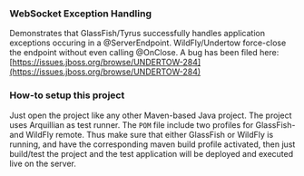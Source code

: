### WebSocket Exception Handling

Demonstrates that GlassFish/Tyrus successfully handles application exceptions occuring in a @ServerEndpoint. WildFly/Undertow force-close the endpoint without even calling @OnClose. A bug has been filed here:
[https://issues.jboss.org/browse/UNDERTOW-284](https://issues.jboss.org/browse/UNDERTOW-284)

### How-to setup this project

Just open the project like any other Maven-based Java project. The project uses Arquillian as test runner. The `POM` file include two profiles for GlassFish- and WildFly remote. Thus make sure that either GlassFish or WildFly is running, and have the corresponding maven build profile activated, then just build/test the project and the test application will be deployed and executed live on the server.

